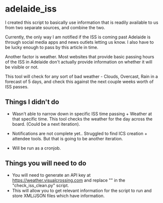 # adelaide_iss

I created this script to basically use information that is readily available to us from two separate sources, and combine the two.

Currently, the only way I am notified if the ISS is coming past Adelaide is through social media apps and news outlets letting us know. 
I also have to be lucky enough to pass by this article in time.

Another factor is weather.
Most websites that provide basic passing hours of the ISS in Adelaide don't actually provide information on whether it will be visible or not.

This tool will check for any sort of bad weather - Clouds, Overcast, Rain in a forecast of 5 days, and check this against the next couple weeks worth of ISS passes.


## Things I didn't do

- Wasn't able to narrow down in specific ISS time passing + Weather at that specific time. This tool checks the weather for the day across the board.
(Could be a next iteration).

- Notifications are not complete yet.. Struggled to find ICS creation + attendee tools. But that is going to be another iteration.

- Will be run as a cronjob.


## Things you will need to do

- You will need to generate an API key at https://weather.visualcrossing.com and replace "<GENERATE KEY>" in the "check_iss_clean.py" script.
- This will allow you to get relevant information for the script to run and store XML/JSON files which have information.
 

  
 
